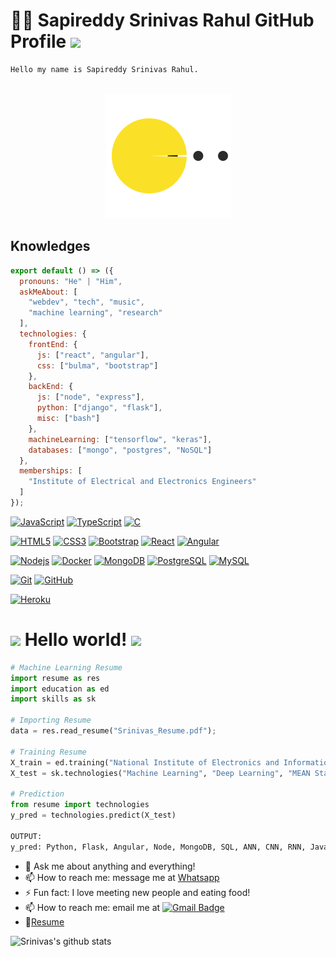 # :man_technologist: Sapireddy Srinivas Rahul GitHub Profile  ![](https://visitor-badge.glitch.me/badge?page_id=srsapireddy.srsapireddy)

    Hello my name is Sapireddy Srinivas Rahul.
    
<div align="center">
	<br>
	<img src="pacman.svg?sanitize=true" width="200" height="200">
	<br>
</div>

## Knowledges

```js
export default () => ({
  pronouns: "He" | "Him",
  askMeAbout: [
    "webdev", "tech", "music",
    "machine learning", "research"
  ],
  technologies: {
    frontEnd: {
      js: ["react", "angular"],
      css: ["bulma", "bootstrap"]
    },
    backEnd: {
      js: ["node", "express"],
      python: ["django", "flask"],
      misc: ["bash"]
    },
    machineLearning: ["tensorflow", "keras"],
    databases: ["mongo", "postgres", "NoSQL"]
  },
  memberships: [
    "Institute of Electrical and Electronics Engineers"
  ]
});
```

[![JavaScript](https://img.shields.io/badge/-JavaScript-black?style=flat-square&logo=javascript&link=https://github.com/srsapireddy/)](https://github.com/srsapireddy/)
[![TypeScript](https://img.shields.io/badge/-TypeScript-007ACC?style=flat-square&logo=typescript&link=https://github.com/srsapireddy/)](https://github.com/srsapireddy/)
[![C](https://img.shields.io/badge/-A8B9CC?style=flat-square&logo=c&logoColor=white&link=https://github.com/srsapireddy/)](https://github.com/srsapireddy/)

[![HTML5](https://img.shields.io/badge/-HTML5-E34F26?style=flat-square&logo=html5&logoColor=white&link=https://github.com/srsapireddy/)](https://github.com/srsapireddy/)
[![CSS3](https://img.shields.io/badge/-CSS3-1572B6?style=flat-square&logo=css3&link=https://github.com/srsapireddy/)](https://github.com/srsapireddy/)
[![Bootstrap](https://img.shields.io/badge/-Bootstrap-563D7C?style=flat-square&logo=bootstrap&link=https://github.com/srsapireddy/)](https://github.com/srsapireddy/)
[![React](https://img.shields.io/badge/-React-black?style=flat-square&logo=react&link=https://github.com/srsapireddy/)](https://github.com/srsapireddy/)
[![Angular](https://img.shields.io/badge/-Angular-DD0031?style=flat-square&logo=angular&link=https://github.com/srsapireddy/)](https://github.com/srsapireddy/)

[![Nodejs](https://img.shields.io/badge/-Nodejs-black?style=flat-square&logo=Node.js&link=https://github.com/srsapireddy/)](https://github.com/srsapireddy/)
[![Docker](https://img.shields.io/badge/-Docker-black?style=flat-square&logo=docker&link=https://github.com/srsapireddy/)](https://github.com/srsapireddy/)
[![MongoDB](https://img.shields.io/badge/-MongoDB-black?style=flat-square&logo=mongodb&link=https://github.com/srsapireddy/)](https://github.com/srsapireddy/)
[![PostgreSQL](https://img.shields.io/badge/-PostgreSQL-336791?style=flat-square&logo=postgresql&link=https://github.com/srsapireddy/)](https://github.com/srsapireddy/)
[![MySQL](https://img.shields.io/badge/-MySQL-black?style=flat-square&logo=mysql&link=https://github.com/srsapireddy/)](https://github.com/srsapireddy/)

[![Git](https://img.shields.io/badge/-Git-black?style=flat-square&logo=git&link=https://github.com/srsapireddy/)](https://github.com/srsapireddy/)
[![GitHub](https://img.shields.io/badge/-GitHub-181717?style=flat-square&logo=github&link=https://github.com/srsapireddy/)](https://github.com/srsapireddy/)

[![Heroku](https://img.shields.io/badge/-Heroku-430098?style=flat-square&logo=heroku&link=https://github.com/srsapireddy/)](https://github.com/srsapireddy/)

# <img src="https://github.com/TheDudeThatCode/TheDudeThatCode/blob/master/Assets/Hi.gif" width="29px"> Hello world!&nbsp;<img src="https://github.com/TheDudeThatCode/TheDudeThatCode/blob/master/Assets/Earth.gif" width="24px">

```python
# Machine Learning Resume
import resume as res
import education as ed
import skills as sk

# Importing Resume
data = res.read_resume("Srinivas_Resume.pdf");

# Training Resume
X_train = ed.training("National Institute of Electronics and Information Technology Calicut": "Advanced Diploma in Artificial Intelligence", "University of Illinois Springfield": "MS in CS", "University of Missouri Kansas City": "MS in EE", "Jawaharlal Nehru Technological Univeresity Hyderabad": "BTECH in ECE") 
X_test = sk.technologies("Machine Learning", "Deep Learning", "MEAN Stack Development", "Data Science")

# Prediction
from resume import technologies
y_pred = technologies.predict(X_test)

OUTPUT:
y_pred: Python, Flask, Angular, Node, MongoDB, SQL, ANN, CNN, RNN, Java, GPU Computing, Express, Classification, Clustering, Regression
```

- 💬 Ask me about anything and everything! 
- 📫 How to reach me: message me at [Whatsapp](https://wa.me/919391446758)
- ⚡ Fun fact: I love meeting new people and eating food! 
- 📫 How to reach me: email me at [![Gmail Badge](https://img.shields.io/badge/-Gmail-c14438?style=flat-square&logo=Gmail&logoColor=white&link=mailto:sapireddyrahul@gmail.com)](mailto:sapireddyrahul@gmail.com)
- 📝[Resume](https://srsapireddy.github.io/cv/Resume.pdf)

![Srinivas's github stats](https://github-readme-stats.vercel.app/api?username=srsapireddy&show_icons=true&hide_border=true)


